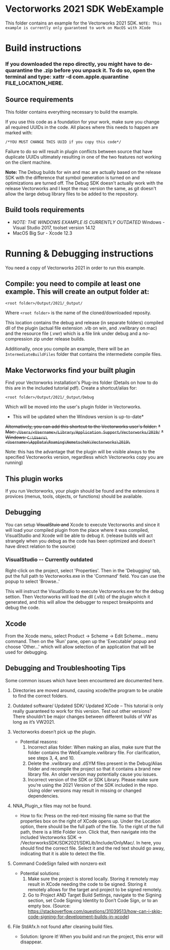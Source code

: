 # Vectorworks 2021 SDK WebExample

This folder contains an example for the Vectorworks 2021 SDK.
`NOTE: This example is currently only guaranteed to work on MacOS with XCode`

# Build instructions

### If you downloaded the repo directly, you might have to de-quarantine the .zip before you unpack it. To do so, open the terminal and type: xattr -d com.apple.quarantine FILE_LOCATION_HERE. 

## Source requirements

This folder contains everything necessary to build the example.

If you use this code as a foundation for your work, make sure you change all required UUIDs in the code. All places where this needs to happen are marked with:
```
/*YOU MUST CHANGE THIS UUID if you copy this code*/
```
Failure to do so will result in plugin conflicts between source that have duplicate UUIDs ultimately resulting in one of the two features not working on the client machine.

**Note:** The Debug builds for win and mac are actually based on the release SDK with the difference that symbol generation is turned on and optimizations are turned off. The Debug SDK doesn't actually work with the release Vectorworks and I kept the mac version the same, as git doesn't allow the large debug library files to be added to the repository.

## Build tools requirements
- *NOTE: THE WINDOWS EXAMPLE IS CURRENTLY OUTDATED* Windows - Visual Studio 2017, toolset version 14.12
- MacOS Big Sur  - Xcode 12.3

# Running & Debugging instructions

You need a copy of Vectorworks 2021 in order to run this example.

## Compile: you need to compile at least one example. This will create an output folder at:
```
<root folder>/Output/2021/_Output/
```
Where `<root folder>` is the name of the cloned/downloaded reposity.

This location contains the debug and release (in separate folders) compiled dll of the plugin (actual file extension .vlb on win, and .vwlibrary on mac) and the resource file (.vwr) which is a file link under debug and a no-compression zip under release builds.

Additionally, once you compile an example, there will be an `IntermediateBuildFiles` folder that contains the intermediete compile files.

## Make Vectorworks find your built plugin

Find your Vectorworks installation's Plug-ins folder (Details on how to do this are in the included tutorial pdf). Create a shortcut/alias for:
```
<root folder>/Output/2021/_Output/Debug
```
Which will be moved into the user's plugin folder in Vectorworks. 


* This will be updated when the Windows version is up-to-date*

~~Alternatively, you can add this shortcut to the Vectorworks user's folder:~~
 ~~* Mac: `/Users/<Username>/Library/Application Support/Vectorworks/2019/`~~
 ~~* Windows: `C:\Users\<Username>\AppData\Roaming\Nemetschek\Vectorworks\2019\`~~

Note: this has the advantage that the plugin will be visible always to the specified Vectorworks version, regardless which Vectorworks copy you are running)
  
## This plugin works

If you run Vectorworks, your plugin should be found and the extensions it provices (menus, tools, objects, or functions) should be available.

## Debugging

You can setup ~~VisualStuio and~~ Xcode to execute Vectorworks and since it will load your compiled plugin from the place where it was compiled, VisualStudio and Xcode will be able to debug it. (release builds will act strangely when you debug as the code has been optimized and doesn't have direct relation to the source)

### VisualStudio -- Currently outdated

Right-click on the project, select 'Properties'. Then in the 'Debugging' tab, put the full path to Vectorworks.exe in the 'Command' field. You can use the popup to select 'Browse..'

This will instruct the VisualStudio to execute Vectorworks.exe for the debug settion. Then Vectorworks will load the dll (.vlb) of the plugin which it generated, and this will allow the debugger to respect breakpoints and debug the code.

## Xcode

From the Xcode menu, select Product -> Scheme -> Edit Scheme... menu command. Then on the 'Run' pane, open up the 'Executable' popup  and choose 'Other...' which will allow selection of an application that will be used for debugging.


## Debugging and Troubleshooting Tips

Some common issues which have been encountered are documented here.

1. Directories are moved around, causing xcode/the program to be unable to find the correct folders. 

2. Outdated software/ Updated SDK/ Updated XCode – This tutorial is only really guaranteed to work for this version. Test out other versions? There shouldn’t be major changes between different builds of VW as long as it’s VW2021. 

3. Vectorworks doesn’t pick up the plugin.
	* Potential reasons:
		1) Incorrect alias folder: When making an alias, make sure that the folder contains the WebExample.vwlibrary file. For clarification, see steps 3, 4, and 10. 
		2) Delete the .vwlibrary and .dSYM files present in the Debug/Alias folder and recompile the project so that it contains a brand new library file. An older version may potentially cause you issues.
		3) Incorrect version of the SDK or SDK Library. Please make sure you’re using the 2021 Version of the SDK included in the repo. Using older versions may result in missing or changed dependencies. 

4. NNA_Plugin_x files may not be found. 
	* How to fix: Press on the red-text missing file name so that the properties box on the right of XCode opens up.   Under the Location option, there should be the full path of the file. To the right of the full path, there is a little Folder icon. Click that, then navigate into the included Vectorworks SDK ->  /VectorworksSDK/SDK2021/SDKLib/Include/OnlyMac/. In here, you should find the correct file. Select it and the red text should go away, indicating that it is able to detect the file. 

5. Command CodeSign failed with nonzero exit 
	* Potential solutions:
		1) Make sure the project is stored locally. Storing it remotely may result in XCode needing the code to be signed. Storing it remotely allows for the target and project to be signed remotely. 
		2) Go to Project AND Target Build Settings, navigate to the Signing section, set Code Signing Identity to Don’t Code Sign, or to an empty box. (Source: https://stackoverflow.com/questions/31039513/how-can-i-skip-code-signing-for-development-builds-in-xcode)
	
6. File StdAfx.h not found after cleaning build files. 
	* Solution: Ignore it! When you build and run the project, this error will disappear.
